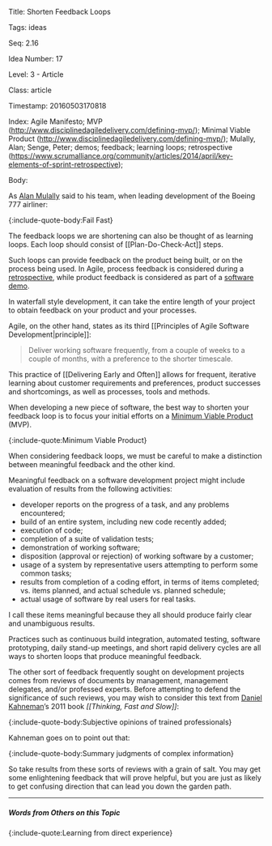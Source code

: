 Title:  Shorten Feedback Loops

Tags:   ideas

Seq:    2.16

Idea Number: 17

Level:  3 - Article

Class:  article

Timestamp: 20160503170818

Index:  Agile Manifesto; MVP (http://www.disciplinedagiledelivery.com/defining-mvp/); Minimal Viable Product (http://www.disciplinedagiledelivery.com/defining-mvp/); Mulally, Alan; Senge, Peter; demos; feedback; learning loops; retrospective (https://www.scrumalliance.org/community/articles/2014/april/key-elements-of-sprint-retrospective); 

Body:

As <a href="https://en.wikipedia.org/wiki/Alan_Mulally" class="reflink" target="ref">Alan Mulally</a> said to his team, when leading development of the Boeing 777 airliner:

{:include-quote-body:Fail Fast}

The feedback loops we are shortening can also be thought of as learning loops. Each loop should consist of [[Plan-Do-Check-Act]] steps.

Such loops can provide feedback on the product being built, or on the process being used. In Agile, process feedback is considered during a [retrospective](https://www.scaledagileframework.com/iteration-retrospective/), while product feedback is considered as part of a <a href="http://agileforall.com/how-to-give-a-great-sprint-demo/" class="reflink" target="ref">software demo</a>.

In waterfall style development, it can take the entire length of your project to obtain feedback on your product and your processes.

Agile, on the other hand, states as its third [[Principles of Agile Software Development|principle]]:

> Deliver working software frequently, from a couple of weeks to a couple of months, with a preference to the shorter timescale.

This practice of [[Delivering Early and Often]] allows for frequent, iterative learning about customer requirements and preferences, product successes and shortcomings, as well as processes, tools and methods.

When developing a new piece of software, the best way to shorten your feedback loop is to focus your initial efforts on a <a href="https://en.wikipedia.org/wiki/Minimum_viable_product" class="reflink" target="ref">Minimum Viable Product</a> (MVP). 

{:include-quote:Minimum Viable Product}

When considering feedback loops, we must be careful to make a distinction between meaningful feedback and the other kind.

Meaningful feedback on a software development project might include evaluation of results from the following activities:

* developer reports on the progress of a task, and any problems encountered;
* build of an entire system, including new code recently added;
* execution of code;
* completion of a suite of validation tests;
* demonstration of working software;
* disposition (approval or rejection) of working software by a customer;
* usage of a system by representative users attempting to perform some common tasks;
* results from completion of a coding effort, in terms of items completed; vs. items planned, and actual schedule vs. planned schedule;
* actual usage of software by real users for real tasks.

I call these items meaningful because they all should produce fairly clear and unambiguous results.

Practices such as continuous build integration, automated testing, software prototyping, daily stand-up meetings, and short rapid delivery cycles are all ways to shorten loops that produce meaningful feedback.

The other sort of feedback frequently sought on development projects comes from reviews of documents by management, management delegates, and/or professed experts. Before attempting to defend the significance of such reviews, you may wish to consider this text from <a href="http://en.wikipedia.org/wiki/Daniel_Kahneman" class="reflink" target="ref">Daniel Kahneman</a>&#8217;s 2011 book <cite>[[Thinking, Fast and Slow]]</cite>:

{:include-quote-body:Subjective opinions of trained professionals}

Kahneman goes on to point out that:

{:include-quote-body:Summary judgments of complex information}

So take results from these sorts of reviews with a grain of salt. You may get some enlightening feedback that will prove helpful, but you are just as likely to get confusing direction that can lead you down the garden path. 

----

##### Words from Others on this Topic

{:include-quote:Learning from direct experience}


